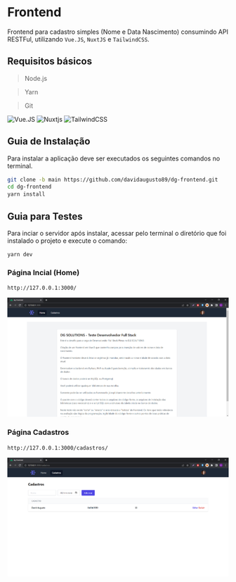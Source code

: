 # Frontend

Frontend para cadastro simples (Nome e Data Nascimento) consumindo API RESTFul, utilizando `Vue.JS`, `NuxtJS` e `TailwindCSS`.

## Requisitos básicos

> Node.js

> Yarn

> Git

![Vue.JS](https://img.shields.io/badge/Vue.js-35495E?style=for-the-badge&logo=vue.js&logoColor=4FC08D) ![Nuxtjs](https://img.shields.io/badge/Nuxt-002E3B?style=for-the-badge&logo=nuxtdotjs&logoColor=#00DC82) ![TailwindCSS](https://img.shields.io/badge/tailwindcss-%2338B2AC.svg?style=for-the-badge&logo=tailwind-css&logoColor=white)

## Guia de Instalação


Para instalar a aplicação deve ser executados os seguintes comandos no terminal.

```sh
git clone -b main https://github.com/davidaugusto89/dg-frontend.git
cd dg-frontend
yarn install
```

## Guia para Testes
Para inciar o servidor após instalar, acessar pelo terminal o diretório que foi instalado o projeto e execute o comando:

```sh
yarn dev
```

### Página Incial (Home)

```sh
http://127.0.0.1:3000/
```

![Home](https://raw.githubusercontent.com/davidaugusto89/dg-frontend/main/prints/Home.png)


### Página Cadastros

```sh
http://127.0.0.1:3000/cadastros/
```

![Cadastros](https://raw.githubusercontent.com/davidaugusto89/dg-frontend/main/prints/Cadastros.png)